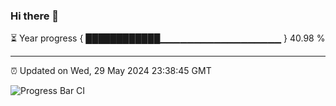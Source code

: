 ### Hi there 👋

⏳ Year progress { ████████████▁▁▁▁▁▁▁▁▁▁▁▁▁▁▁▁▁▁ } 40.98 %

---

⏰ Updated on Wed, 29 May 2024 23:38:45 GMT

![Progress Bar CI](https://github.com/IshwaranRudhara/GIT-ACTION/workflows/Progress%20Bar%20CI/badge.svg)
